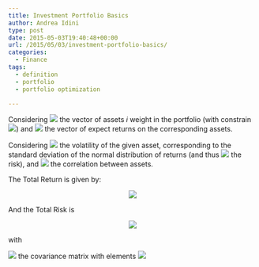 ```yaml
---
title: Investment Portfolio Basics
author: Andrea Idini
type: post
date: 2015-05-03T19:40:48+00:00
url: /2015/05/03/investment-portfolio-basics/
categories:
  - Finance
tags:
  - definition
  - portfolio
  - portfolio optimization

---
```

Considering <span><img src="/wilt/wp-content/plugins/latex/cache/tex_f1290186a5d0b1ceab27f4e77c0c5d68.gif"/></span> 
the vector of assets _i_ weight in the portfolio (with constrain 
<span><img src="/wilt/wp-content/plugins/latex/cache/tex_38c072273c113bc055741dc854fd7481.gif"/></span>) 
and <span><img src="/wilt/wp-content/plugins/latex/cache/tex_c9faf6ead2cd2c2187bd943488de1d0a.gif"/></span> 
the vector of expect returns on the corresponding assets.

Considering 
<span><img src="/wilt/wp-content/plugins/latex/cache/tex_8ec4020e63e96d9ad5a275ecb6a4f8b9.gif"/></span>
 the volatility of the given asset, corresponding to the standard deviation of the normal distribution of returns (and thus 
 <span><img src="/wilt/wp-content/plugins/latex/cache/tex_3512454ea2e24c4396b4134c26d8af70.gif"/></span>
  the risk), and 
  <span><img src="/wilt/wp-content/plugins/latex/cache/tex_d770aac63962c0f914fa892421f8382d.gif"/></span> the correlation between assets.

The Total Return is given by:  


<p style='text-align:center;'>
  <span><img src="/wilt/wp-content/plugins/latex/cache/tex_26f5a444a696a01dd9cc2df3c17ebeee.gif"/></span>
</p>

And the Total Risk is  


<p style='text-align:center;'>
  <span><img src="/wilt/wp-content/plugins/latex/cache/tex_313346db77e1d13cd173b798cd342a28.gif"/></span>
</p> with 

<span><img src="/wilt/wp-content/plugins/latex/cache/tex_365a40eddf1a25eee63c01d245bb75b8.gif"/></span>
 the covariance matrix with elements 
 <span><img src="/wilt/wp-content/plugins/latex/cache/tex_067a96957aa30dd47d0586bfdca94f62.gif"/></span> &nbsp;
